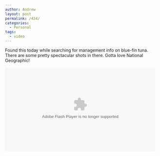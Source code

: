 ```yaml
---
author: Andrew
layout: post
permalink: /434/
categories:
  - Personal
tags:
  - video
---
```

Found this today while searching for management info on blue-fin tuna. There are some pretty spectacular shots in there. Gotta love National Geographic!

<embed src="http://channel.nationalgeographic.com/channel/videos/satellite/satelliteEmbedPlayer.swf" bgcolor="#000000" flashVars="videoRef=03121_10&#038;autoStart=false&#038;shareURL=http%3A%2F%2Fchannel%2Enationalgeographic%2Ecom%2Fchannel%2Fvideos%2Ffeeds%2Fcv%2Dseo%2FNat%2DGeo%2DWild%2FAmazing%2DMoments%2FChamber%2Dof%2DDeath%2DCatches%2DTuna%2DHaul%2D4%2Ehtml"  allowFullScreen="true" name="flashObj" width="496" height="279" type="application/x-shockwave-flash" swLiveConnect="true" pluginspage="http://www.macromedia.com/shockwave/download/index.cgi?P1_Prod_Version=ShockwaveFlash">
</embed>